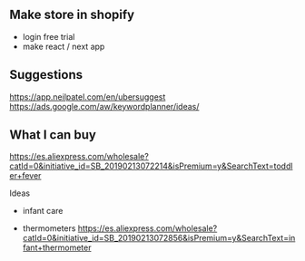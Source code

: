 ## Make store in shopify

- login free trial
- make react / next app

## Suggestions

https://app.neilpatel.com/en/ubersuggest
https://ads.google.com/aw/keywordplanner/ideas/

## What I can buy

https://es.aliexpress.com/wholesale?catId=0&initiative_id=SB_20190213072214&isPremium=y&SearchText=toddler+fever

Ideas

- infant care

- thermometers
  https://es.aliexpress.com/wholesale?catId=0&initiative_id=SB_20190213072856&isPremium=y&SearchText=infant+thermometer
